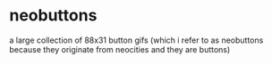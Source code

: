 # neobuttons
a large collection of 88x31 button gifs (which i refer to as neobuttons because they originate from neocities and they are buttons)
